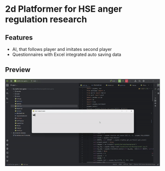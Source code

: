 # 2d Platformer for HSE anger regulation research
## Features
   - AI, that follows player and imitates second player
   - Questionnaires with Excel integrated auto saving data
## Preview
![Alt Text](ezgif-78e6c23d9da436.gif)
